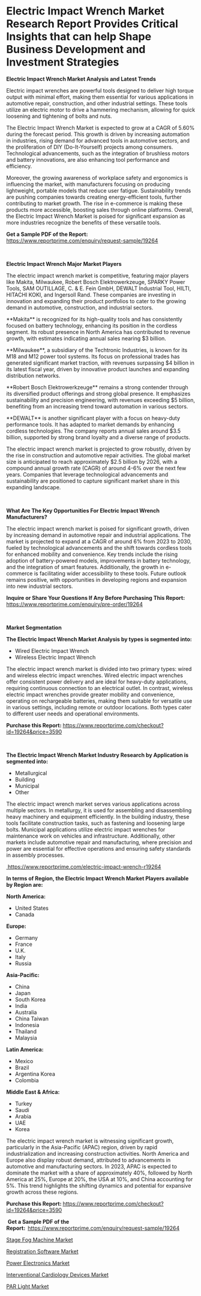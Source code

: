 <p><h1>Electric Impact Wrench Market Research Report Provides Critical Insights that can help Shape Business Development and Investment Strategies</h1></p><p><strong>Electric Impact Wrench Market Analysis and Latest Trends</strong></p>
<p><p>Electric impact wrenches are powerful tools designed to deliver high torque output with minimal effort, making them essential for various applications in automotive repair, construction, and other industrial settings. These tools utilize an electric motor to drive a hammering mechanism, allowing for quick loosening and tightening of bolts and nuts.</p><p>The Electric Impact Wrench Market is expected to grow at a CAGR of 5.60% during the forecast period. This growth is driven by increasing automation in industries, rising demand for advanced tools in automotive sectors, and the proliferation of DIY (Do-It-Yourself) projects among consumers. Technological advancements, such as the integration of brushless motors and battery innovations, are also enhancing tool performance and efficiency.</p><p>Moreover, the growing awareness of workplace safety and ergonomics is influencing the market, with manufacturers focusing on producing lightweight, portable models that reduce user fatigue. Sustainability trends are pushing companies towards creating energy-efficient tools, further contributing to market growth. The rise in e-commerce is making these products more accessible, boosting sales through online platforms. Overall, the Electric Impact Wrench Market is poised for significant expansion as more industries recognize the benefits of these versatile tools.</p></p>
<p><strong>Get a Sample PDF of the Report:&nbsp;</strong> <a href="https://www.reportprime.com/enquiry/request-sample/19264?utm_campaign=84&utm_medium=2&utm_source=Github&utm_content=ia&utm_term=22112024&utm_id=electric-impact-wrench">https://www.reportprime.com/enquiry/request-sample/19264</a></p>
<p>&nbsp;</p>
<p><strong>Electric Impact Wrench Major Market Players</strong></p>
<p><p>The electric impact wrench market is competitive, featuring major players like Makita, Milwaukee, Robert Bosch Elektrowerkzeuge, SPARKY Power Tools, SAM OUTILLAGE, C. & E. Fein GmbH, DEWALT Industrial Tool, HILTI, HITACHI KOKI, and Ingersoll Rand. These companies are investing in innovation and expanding their product portfolios to cater to the growing demand in automotive, construction, and industrial sectors.</p><p>**Makita** is recognized for its high-quality tools and has consistently focused on battery technology, enhancing its position in the cordless segment. Its robust presence in North America has contributed to revenue growth, with estimates indicating annual sales nearing $3 billion.</p><p>**Milwaukee**, a subsidiary of the Techtronic Industries, is known for its M18 and M12 power tool systems. Its focus on professional trades has generated significant market traction, with revenues surpassing $4 billion in its latest fiscal year, driven by innovative product launches and expanding distribution networks.</p><p>**Robert Bosch Elektrowerkzeuge** remains a strong contender through its diversified product offerings and strong global presence. It emphasizes sustainability and precision engineering, with revenues exceeding $5 billion, benefiting from an increasing trend toward automation in various sectors.</p><p>**DEWALT** is another significant player with a focus on heavy-duty performance tools. It has adapted to market demands by enhancing cordless technologies. The company reports annual sales around $3.5 billion, supported by strong brand loyalty and a diverse range of products.</p><p>The electric impact wrench market is projected to grow robustly, driven by the rise in construction and automotive repair activities. The global market size is anticipated to reach approximately $2.5 billion by 2026, with a compound annual growth rate (CAGR) of around 4-6% over the next few years. Companies that leverage technological advancements and sustainability are positioned to capture significant market share in this expanding landscape.</p></p>
<p>&nbsp;</p>
<p><strong>What Are The Key Opportunities For Electric Impact Wrench Manufacturers?</strong></p>
<p><p>The electric impact wrench market is poised for significant growth, driven by increasing demand in automotive repair and industrial applications. The market is projected to expand at a CAGR of around 6% from 2023 to 2030, fueled by technological advancements and the shift towards cordless tools for enhanced mobility and convenience. Key trends include the rising adoption of battery-powered models, improvements in battery technology, and the integration of smart features. Additionally, the growth in e-commerce is facilitating wider accessibility to these tools. Future outlook remains positive, with opportunities in developing regions and expansion into new industrial sectors.</p></p>
<p><strong>Inquire or Share Your Questions If Any Before Purchasing This Report:</strong> <a href="https://www.reportprime.com/enquiry/pre-order/19264?utm_campaign=84&utm_medium=2&utm_source=Github&utm_content=ia&utm_term=22112024&utm_id=electric-impact-wrench">https://www.reportprime.com/enquiry/pre-order/19264</a></p>
<p>&nbsp;</p>
<p><strong>Market Segmentation</strong></p>
<p><strong>The Electric Impact Wrench Market Analysis by types is segmented into:</strong></p>
<p><ul><li>Wired Electric Impact Wrench</li><li>Wireless Electric Impact Wrench</li></ul></p>
<p><p>The electric impact wrench market is divided into two primary types: wired and wireless electric impact wrenches. Wired electric impact wrenches offer consistent power delivery and are ideal for heavy-duty applications, requiring continuous connection to an electrical outlet. In contrast, wireless electric impact wrenches provide greater mobility and convenience, operating on rechargeable batteries, making them suitable for versatile use in various settings, including remote or outdoor locations. Both types cater to different user needs and operational environments.</p></p>
<p><strong>Purchase this Report:&nbsp;</strong><a href="https://www.reportprime.com/checkout?id=19264&price=3590&utm_campaign=84&utm_medium=2&utm_source=Github&utm_content=ia&utm_term=22112024&utm_id=electric-impact-wrench">https://www.reportprime.com/checkout?id=19264&price=3590</a></p>
<p>&nbsp;</p>
<p><strong>The Electric Impact Wrench Market Industry Research by Application is segmented into:</strong></p>
<p><ul><li>Metallurgical</li><li>Building</li><li>Municipal</li><li>Other</li></ul></p>
<p><p>The electric impact wrench market serves various applications across multiple sectors. In metallurgy, it is used for assembling and disassembling heavy machinery and equipment efficiently. In the building industry, these tools facilitate construction tasks, such as fastening and loosening large bolts. Municipal applications utilize electric impact wrenches for maintenance work on vehicles and infrastructure. Additionally, other markets include automotive repair and manufacturing, where precision and power are essential for effective operations and ensuring safety standards in assembly processes.</p></p>
<p><a href="https://www.reportprime.com/electric-impact-wrench-r19264?utm_campaign=84&utm_medium=2&utm_source=Github&utm_content=ia&utm_term=22112024&utm_id=electric-impact-wrench">&nbsp;https://www.reportprime.com/electric-impact-wrench-r19264</a></p>
<p><strong>In terms of Region, the Electric Impact Wrench Market Players available by Region are:</strong></p>
<p>
    <p> <strong> North America: </strong>
        <ul>
            <li>United States</li>
            <li>Canada</li>
        </ul>
        </p> 
    <p> <strong> Europe: </strong>
        <ul>
            <li>Germany</li>
            <li>France</li>
            <li>U.K.</li>
            <li>Italy</li>
            <li>Russia</li>
        </ul>
        </p> 
    <p> <strong> Asia-Pacific: </strong>
        <ul>
            <li>China</li>
            <li>Japan</li>
            <li>South Korea</li>
            <li>India</li>
            <li>Australia</li>
            <li>China Taiwan</li>
            <li>Indonesia</li>
            <li>Thailand</li>
            <li>Malaysia</li>
        </ul>
        </p> 
    <p> <strong> Latin America: </strong>
        <ul>
            <li>Mexico</li>
            <li>Brazil</li>
            <li>Argentina Korea</li>
            <li>Colombia</li>
        </ul>
        </p> 
    <p> <strong> Middle East & Africa: </strong>
        <ul>
            <li>Turkey</li>
            <li>Saudi</li>
            <li>Arabia</li>
            <li>UAE</li>
            <li>Korea</li>
        </ul>
    </p>
    </p>
<p><p>The electric impact wrench market is witnessing significant growth, particularly in the Asia-Pacific (APAC) region, driven by rapid industrialization and increasing construction activities. North America and Europe also display robust demand, attributed to advancements in automotive and manufacturing sectors. In 2023, APAC is expected to dominate the market with a share of approximately 40%, followed by North America at 25%, Europe at 20%, the USA at 10%, and China accounting for 5%. This trend highlights the shifting dynamics and potential for expansive growth across these regions.</p></p>
<p><strong>Purchase this Report: </strong><a href="https://www.reportprime.com/checkout?id=19264&price=3590&utm_campaign=84&utm_medium=2&utm_source=Github&utm_content=ia&utm_term=22112024&utm_id=electric-impact-wrench">https://www.reportprime.com/checkout?id=19264&price=3590</a></p>
<p>&nbsp;<strong>Get a Sample PDF of the Report:&nbsp;&nbsp;</strong><a href="https://www.reportprime.com/enquiry/request-sample/19264?utm_campaign=84&utm_medium=2&utm_source=Github&utm_content=ia&utm_term=22112024&utm_id=electric-impact-wrench">https://www.reportprime.com/enquiry/request-sample/19264</a></p>
<p><strong></strong></p>
<p><p><a href="https://github.com/AngelaWalsh696/Market-Research-Report-List-1/blob/main/stage-fog-machine-market.md?utm_campaign=84&utm_medium=2&utm_source=Github&utm_content=ia&utm_term=22112024&utm_id=electric-impact-wrench">Stage Fog Machine Market</a></p><p><a href="https://issuu.com/reportprime-2/docs/registration-software-market-size-2_2fb654a84bd5e6?utm_campaign=84&utm_medium=2&utm_source=Github&utm_content=ia&utm_term=22112024&utm_id=electric-impact-wrench">Registration Software Market</a></p><p><a href="https://www.linkedin.com/pulse/recent-power-electronics-market-analysis-shows-size-growing-k0kse?utm_campaign=84&utm_medium=2&utm_source=Github&utm_content=ia&utm_term=22112024&utm_id=electric-impact-wrench">Power Electronics Market</a></p><p><a href="https://www.linkedin.com/pulse/outlook-interventional-cardiology-devices-market-2024-2031-1hnbe?utm_campaign=84&utm_medium=2&utm_source=Github&utm_content=ia&utm_term=22112024&utm_id=electric-impact-wrench">Interventional Cardiology Devices Market</a></p><p><a href="https://github.com/jontyhinseyxe/Market-Research-Report-List-1/blob/main/par-light-market.md?utm_campaign=84&utm_medium=2&utm_source=Github&utm_content=ia&utm_term=22112024&utm_id=electric-impact-wrench">PAR Light Market</a></p></p>